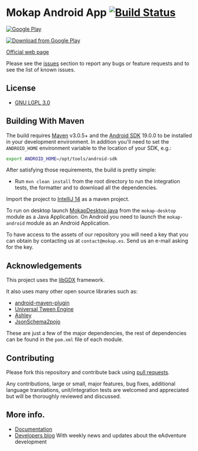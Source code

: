 # Mokap Android App  [![Build Status](https://travis-ci.org/e-ucm/ead.png)](https://travis-ci.org/e-ucm/ead)

[![Google Play](http://developer.android.com/images/brand/en_generic_rgb_wo_45.png)](https://play.google.com/store/apps/details?id=es.eucm.mokap) 

[![Download from Google Play](https://cloud.githubusercontent.com/assets/5658058/6525540/d9b428c0-c406-11e4-9066-019ad2a98ab0.jpg)](https://play.google.com/store/apps/details?id=es.eucm.mokap)

[Official web page](http://mokap.es/)

Please see the [issues](https://github.com/e-ucm/ead/issues) section to
report any bugs or feature requests and to see the list of known issues.

## License

* [GNU LGPL 3.0](https://www.gnu.org/licenses/lgpl.html)

## Building With Maven

The build requires [Maven](http://maven.apache.org/download.html)
v3.0.5+ and the [Android SDK](http://developer.android.com/sdk/index.html) 19.0.0
to be installed in your development environment. In addition you'll need to set
the `ANDROID_HOME` environment variable to the location of your SDK, e.g.:

```bash
export ANDROID_HOME=/opt/tools/android-sdk
```

After satisfying those requirements, the build is pretty simple:

* Run `mvn clean install` from the root directory to run the integration tests, the formatter and to download all the dependencies.

Import the project to [IntelliJ 14](https://www.jetbrains.com/idea/) as a maven project.

To run on desktop launch [MokapDesktop.java]() from the `mokap-desktop` module as a Java Application. 
On Android you need to launch the `mokap-android` module as an Android Application.

To have access to the assets of our repository you will need a key that you can obtain by contacting us at `contact@mokap.es`. Send us an e-mail asking for the key.

## Acknowledgements

This project uses the [libGDX](https://github.com/libgdx/libgdx) framework.

It also uses many other open source libraries such as:

* [android-maven-plugin](https://github.com/jayway/maven-android-plugin)
* [Universal Tween Engine](https://github.com/AurelienRibon/universal-tween-engine)
* [Ashley](https://github.com/libgdx/ashley)
* [JsonSchema2pojo](https://github.com/joelittlejohn/jsonschema2pojo)

These are just a few of the major dependencies, the rest of dependencies can be found in the `pom.xml` file of each module.

## Contributing

Please fork this repository and contribute back using
[pull requests](https://github.com/e-ucm/ead/pulls).

Any contributions, large or small, major features, bug fixes, additional
language translations, unit/integration tests are welcomed and appreciated
but will be thoroughly reviewed and discussed.

## More info.

* [Documentation](https://github.com/e-ucm/ead/wiki)
* [Developers blog](http://www.e-ucm.es/ead2blog/) With weekly news and updates about the eAdventure development
